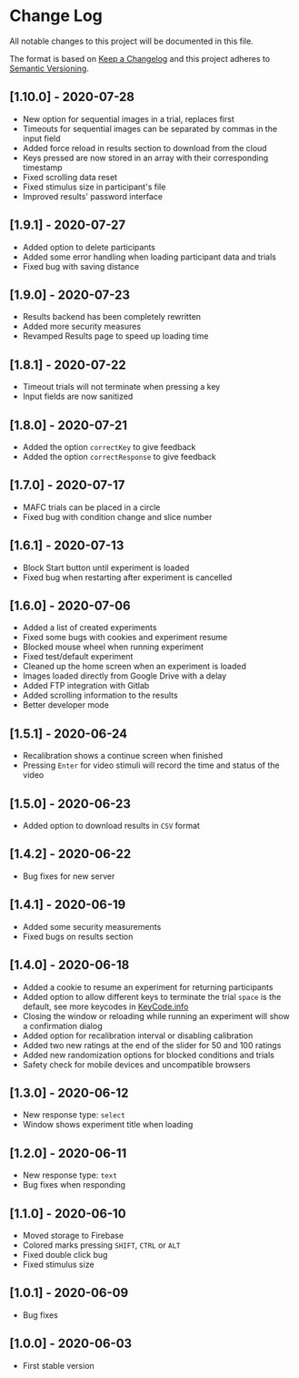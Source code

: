# Change Log
All notable changes to this project will be documented in this file.
 
The format is based on [Keep a Changelog](http://keepachangelog.com/) and this project adheres to [Semantic Versioning](http://semver.org/).

## [1.10.0] - 2020-07-28
- New option for sequential images in a trial, replaces first
- Timeouts for sequential images can be separated by commas in the input field
- Added force reload in results section to download from the cloud
- Keys pressed are now stored in an array with their corresponding timestamp
- Fixed scrolling data reset
- Fixed stimulus size in participant's file
- Improved results' password interface

## [1.9.1] - 2020-07-27
- Added option to delete participants
- Added some error handling when loading participant data and trials
- Fixed bug with saving distance

## [1.9.0] - 2020-07-23
- Results backend has been completely rewritten
- Added more security measures
- Revamped Results page to speed up loading time

## [1.8.1] - 2020-07-22
- Timeout trials will not terminate when pressing a key
- Input fields are now sanitized

## [1.8.0] - 2020-07-21
- Added the option `correctKey` to give feedback
- Added the option `correctResponse` to give feedback

## [1.7.0] - 2020-07-17
- MAFC trials can be placed in a circle
- Fixed bug with condition change and slice number

## [1.6.1] - 2020-07-13
- Block Start button until experiment is loaded
- Fixed bug when restarting after experiment is cancelled

## [1.6.0] - 2020-07-06
- Added a list of created experiments
- Fixed some bugs with cookies and experiment resume
- Blocked mouse wheel when running experiment
- Fixed test/default experiment
- Cleaned up the home screen when an experiment is loaded
- Images loaded directly from Google Drive with a delay
- Added FTP integration with Gitlab
- Added scrolling information to the results
- Better developer mode

## [1.5.1] - 2020-06-24
- Recalibration shows a continue screen when finished
- Pressing `Enter` for video stimuli will record the time and status of the video

## [1.5.0] - 2020-06-23
- Added option to download results in `CSV` format

## [1.4.2] - 2020-06-22
- Bug fixes for new server

## [1.4.1] - 2020-06-19
- Added some security measurements
- Fixed bugs on results section

## [1.4.0] - 2020-06-18
- Added a cookie to resume an experiment for returning participants
- Added option to allow different keys to terminate the trial ``space`` is the default, see more keycodes in [KeyCode.info](https://keycode.info/)
- Closing the window or reloading while running an experiment will show a confirmation dialog
- Added option for recalibration interval or disabling calibration
- Added two new ratings at the end of the slider for 50 and 100 ratings
- Added new randomization options for blocked conditions and trials
- Safety check for mobile devices and uncompatible browsers

## [1.3.0] - 2020-06-12
- New response type: ``select``
- Window shows experiment title when loading

## [1.2.0] - 2020-06-11
- New response type: ``text``
- Bug fixes when responding

## [1.1.0] - 2020-06-10
- Moved storage to Firebase
- Colored marks pressing ``SHIFT``, ``CTRL`` or ``ALT``
- Fixed double click bug
- Fixed stimulus size

## [1.0.1] - 2020-06-09
- Bug fixes

## [1.0.0] - 2020-06-03
- First stable version